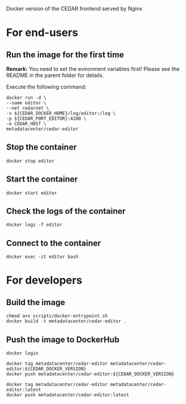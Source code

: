 Docker version of the CEDAR frontend served by Nginx

# For end-users

## Run the image for the first time

**Remark:** You need to set the evironment variables first! Please see the README in the parent folder for details.

Execute the following command:

````
docker run -d \
--name editor \
--net cedarnet \
-v ${CEDAR_DOCKER_HOME}/log/editor:/log \
-p ${CEDAR_PORT_EDITOR}:4200 \
-e CEDAR_HOST \
metadatacenter/cedar-editor
````

## Stop the container

    docker stop editor

## Start the container

    docker start editor

## Check the logs of the container

    docker logs -f editor

## Connect to the container

    docker exec -it editor bash

# For developers

## Build the image

````
chmod a+x scripts/docker-entrypoint.sh
docker build -t metadatacenter/cedar-editor .
````

## Push the image to DockerHub

````
docker login

docker tag metadatacenter/cedar-editor metadatacenter/cedar-editor:${CEDAR_DOCKER_VERSION}
docker push metadatacenter/cedar-editor:${CEDAR_DOCKER_VERSION}

docker tag metadatacenter/cedar-editor metadatacenter/cedar-editor:latest
docker push metadatacenter/cedar-editor:latest
````